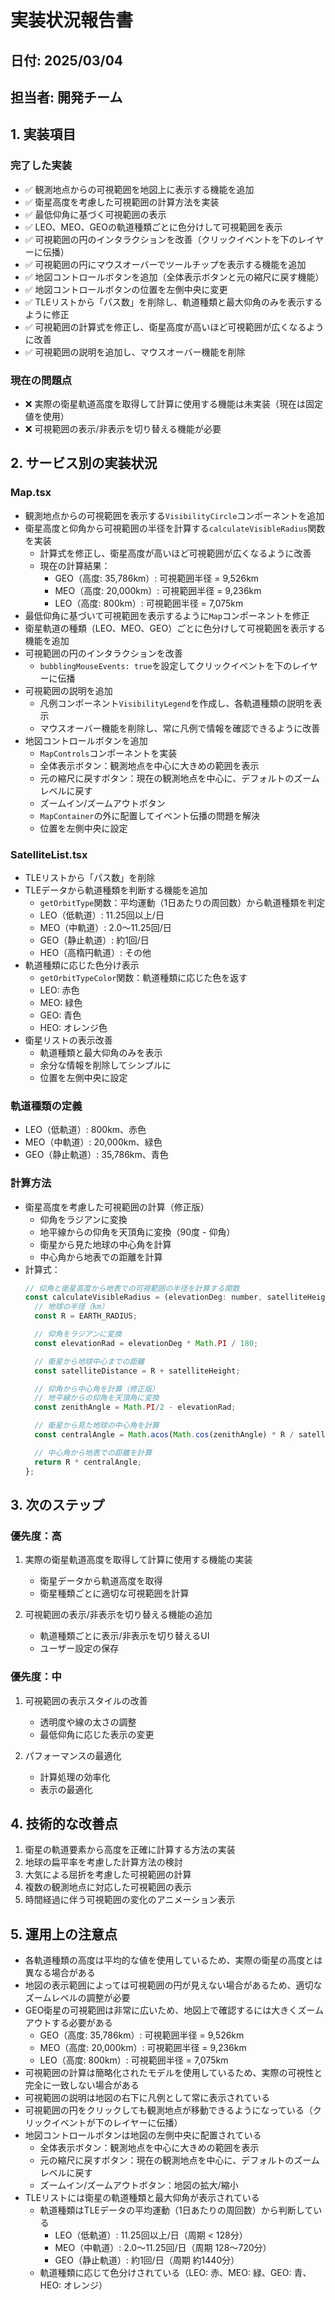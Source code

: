 # 実装状況報告書

## 日付: 2025/03/04

## 担当者: 開発チーム

## 1. 実装項目

### 完了した実装
- ✅ 観測地点からの可視範囲を地図上に表示する機能を追加
- ✅ 衛星高度を考慮した可視範囲の計算方法を実装
- ✅ 最低仰角に基づく可視範囲の表示
- ✅ LEO、MEO、GEOの軌道種類ごとに色分けして可視範囲を表示
- ✅ 可視範囲の円のインタラクションを改善（クリックイベントを下のレイヤーに伝播）
- ✅ 可視範囲の円にマウスオーバーでツールチップを表示する機能を追加
- ✅ 地図コントロールボタンを追加（全体表示ボタンと元の縮尺に戻す機能）
- ✅ 地図コントロールボタンの位置を左側中央に変更
- ✅ TLEリストから「パス数」を削除し、軌道種類と最大仰角のみを表示するように修正
- ✅ 可視範囲の計算式を修正し、衛星高度が高いほど可視範囲が広くなるように改善
- ✅ 可視範囲の説明を追加し、マウスオーバー機能を削除

### 現在の問題点
- ❌ 実際の衛星軌道高度を取得して計算に使用する機能は未実装（現在は固定値を使用）
- ❌ 可視範囲の表示/非表示を切り替える機能が必要

## 2. サービス別の実装状況
### Map.tsx
- 観測地点からの可視範囲を表示する`VisibilityCircle`コンポーネントを追加
- 衛星高度と仰角から可視範囲の半径を計算する`calculateVisibleRadius`関数を実装
  - 計算式を修正し、衛星高度が高いほど可視範囲が広くなるように改善
  - 現在の計算結果：
    - GEO（高度: 35,786km）: 可視範囲半径 = 9,526km
    - MEO（高度: 20,000km）: 可視範囲半径 = 9,236km
    - LEO（高度: 800km）: 可視範囲半径 = 7,075km
- 最低仰角に基づいて可視範囲を表示するように`Map`コンポーネントを修正
- 衛星軌道の種類（LEO、MEO、GEO）ごとに色分けして可視範囲を表示する機能を追加
- 可視範囲の円のインタラクションを改善
  - `bubblingMouseEvents: true`を設定してクリックイベントを下のレイヤーに伝播
- 可視範囲の説明を追加
  - 凡例コンポーネント`VisibilityLegend`を作成し、各軌道種類の説明を表示
  - マウスオーバー機能を削除し、常に凡例で情報を確認できるように改善
- 地図コントロールボタンを追加
  - `MapControls`コンポーネントを実装
  - 全体表示ボタン：観測地点を中心に大きめの範囲を表示
  - 元の縮尺に戻すボタン：現在の観測地点を中心に、デフォルトのズームレベルに戻す
  - ズームイン/ズームアウトボタン
  - `MapContainer`の外に配置してイベント伝播の問題を解決
  - 位置を左側中央に設定

### SatelliteList.tsx
- TLEリストから「パス数」を削除
- TLEデータから軌道種類を判断する機能を追加
  - `getOrbitType`関数：平均運動（1日あたりの周回数）から軌道種類を判定
  - LEO（低軌道）: 11.25回以上/日
  - MEO（中軌道）: 2.0〜11.25回/日
  - GEO（静止軌道）: 約1回/日
  - HEO（高楕円軌道）: その他
- 軌道種類に応じた色分け表示
  - `getOrbitTypeColor`関数：軌道種類に応じた色を返す
  - LEO: 赤色
  - MEO: 緑色
  - GEO: 青色
  - HEO: オレンジ色
- 衛星リストの表示改善
  - 軌道種類と最大仰角のみを表示
  - 余分な情報を削除してシンプルに
  - 位置を左側中央に設定

### 軌道種類の定義
- LEO（低軌道）: 800km、赤色
- MEO（中軌道）: 20,000km、緑色
- GEO（静止軌道）: 35,786km、青色

### 計算方法
- 衛星高度を考慮した可視範囲の計算（修正版）
  - 仰角をラジアンに変換
  - 地平線からの仰角を天頂角に変換（90度 - 仰角）
  - 衛星から見た地球の中心角を計算
  - 中心角から地表での距離を計算
- 計算式：
  ```javascript
  // 仰角と衛星高度から地表での可視範囲の半径を計算する関数
  const calculateVisibleRadius = (elevationDeg: number, satelliteHeight: number): number => {
    // 地球の半径（km）
    const R = EARTH_RADIUS;

    // 仰角をラジアンに変換
    const elevationRad = elevationDeg * Math.PI / 180;

    // 衛星から地球中心までの距離
    const satelliteDistance = R + satelliteHeight;

    // 仰角から中心角を計算（修正版）
    // 地平線からの仰角を天頂角に変換
    const zenithAngle = Math.PI/2 - elevationRad;

    // 衛星から見た地球の中心角を計算
    const centralAngle = Math.acos(Math.cos(zenithAngle) * R / satelliteDistance);

    // 中心角から地表での距離を計算
    return R * centralAngle;
  };
  ```

## 3. 次のステップ

### 優先度：高
1. 実際の衛星軌道高度を取得して計算に使用する機能の実装
   - 衛星データから軌道高度を取得
   - 衛星種類ごとに適切な可視範囲を計算

2. 可視範囲の表示/非表示を切り替える機能の追加
   - 軌道種類ごとに表示/非表示を切り替えるUI
   - ユーザー設定の保存

### 優先度：中
1. 可視範囲の表示スタイルの改善
   - 透明度や線の太さの調整
   - 最低仰角に応じた表示の変更

2. パフォーマンスの最適化
   - 計算処理の効率化
   - 表示の最適化

## 4. 技術的な改善点
1. 衛星の軌道要素から高度を正確に計算する方法の実装
2. 地球の扁平率を考慮した計算方法の検討
3. 大気による屈折を考慮した可視範囲の計算
4. 複数の観測地点に対応した可視範囲の表示
5. 時間経過に伴う可視範囲の変化のアニメーション表示

## 5. 運用上の注意点
- 各軌道種類の高度は平均的な値を使用しているため、実際の衛星の高度とは異なる場合がある
- 地図の表示範囲によっては可視範囲の円が見えない場合があるため、適切なズームレベルの調整が必要
- GEO衛星の可視範囲は非常に広いため、地図上で確認するには大きくズームアウトする必要がある
  - GEO（高度: 35,786km）: 可視範囲半径 = 9,526km
  - MEO（高度: 20,000km）: 可視範囲半径 = 9,236km
  - LEO（高度: 800km）: 可視範囲半径 = 7,075km
- 可視範囲の計算は簡略化されたモデルを使用しているため、実際の可視性と完全に一致しない場合がある
- 可視範囲の説明は地図の右下に凡例として常に表示されている
- 可視範囲の円をクリックしても観測地点が移動できるようになっている（クリックイベントが下のレイヤーに伝播）
- 地図コントロールボタンは地図の左側中央に配置されている
  - 全体表示ボタン：観測地点を中心に大きめの範囲を表示
  - 元の縮尺に戻すボタン：現在の観測地点を中心に、デフォルトのズームレベルに戻す
  - ズームイン/ズームアウトボタン：地図の拡大/縮小
- TLEリストには衛星の軌道種類と最大仰角が表示されている
  - 軌道種類はTLEデータの平均運動（1日あたりの周回数）から判断している
    - LEO（低軌道）: 11.25回以上/日（周期 < 128分）
    - MEO（中軌道）: 2.0〜11.25回/日（周期 128〜720分）
    - GEO（静止軌道）: 約1回/日（周期 約1440分）
  - 軌道種類に応じて色分けされている（LEO: 赤、MEO: 緑、GEO: 青、HEO: オレンジ）
